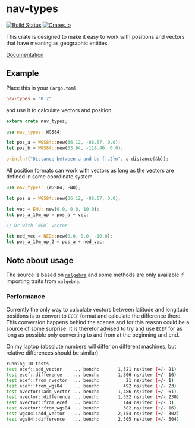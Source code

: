 # nav-types
[![Build
Status](https://travis-ci.org/nordmoen/nav-types.svg?branch=master)](https://travis-ci.org/nordmoen/nav-types) [![Crates.io](https://img.shields.io/crates/v/nav-types.svg?maxAge=2592000)](https://crates.io/crates/nav-types)

This crate is designed to make it easy to work with positions and vectors that
have meaning as geographic entities.

[Documentation](https://nordmoen.github.io/nav-types)

## Example
Place this in your `Cargo.toml`
```toml
nav-types = "0.2"
```

and use it to calculate vectors and position:

```rust
extern crate nav_types;

use nav_types::WGS84;

let pos_a = WGS84::new(36.12, -86.67, 0.0);
let pos_b = WGS84::new(33.94, -118.40, 0.0);

println!("Distance between a and b: {:.2}m", a.distance(&b));
```

All position formats can work with vectors as long as the vectors are defined in
some coordinate system.
```rust
use nav_types::{WGS84, ENU};

let pos_a = WGS84::new(36.12, -86.67, 0.0);

let vec = ENU::new(0.0, 0.0, 10.0);
let pos_a_10m_up = pos_a + vec;

// Or with `NED` vector

let ned_vec = NED::new(0.0, 0.0, -10.0);
let pos_a_10m_up_2 = pos_a + ned_vec;
```

## Note about usage
The source is based on [`nalgebra`](http://nalgebra.org) and some methods are
only available if importing traits from `nalgebra`.

### Performance
Currently the only way to calculate vectors between latitude and longitude
positions is to convert to `ECEF` format and calculate the difference there.
This conversion happens behind the scenes and for this reason could be a source
of some surprise. It is therefor advised to try and use `ECEF` for as long as
possible only converting to and from at the beginning and end.

On my laptop (absolute numbers will differ on different machines, but relative
differences should be similar)

```bash
running 10 tests
test ecef::add_vector    ... bench:       1,321 ns/iter (+/- 21)
test ecef::difference    ... bench:       1,306 ns/iter (+/- 16)
test ecef::from_nvector  ... bench:          21 ns/iter (+/- 1)
test ecef::from_wgs84    ... bench:         492 ns/iter (+/- 23)
test nvector::add_vector ... bench:       1,486 ns/iter (+/- 61)
test nvector::difference ... bench:       1,352 ns/iter (+/- 230)
test nvector::from_ecef  ... bench:         144 ns/iter (+/- 3)
test nvector::from_wgs84 ... bench:         382 ns/iter (+/- 16)
test wgs84::add_vector   ... bench:       2,154 ns/iter (+/- 302)
test wgs84::difference   ... bench:       2,305 ns/iter (+/- 304)
```


